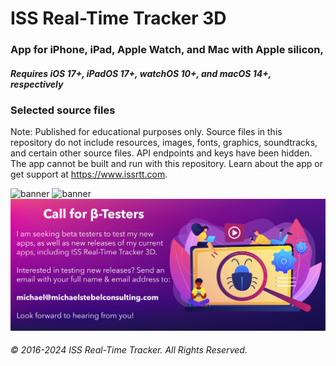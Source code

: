 #  ISS Real-Time Tracker 3D

### App for iPhone, iPad, Apple Watch, and Mac with Apple silicon, 
##### Requires iOS 17+, iPadOS 17+, watchOS 10+, and macOS 14+, respectively

### Selected source files
 
Note: Published for educational purposes only. Source files in this repository do not include resources, images, fonts, graphics, soundtracks, and certain other source files. API endpoints and keys have been hidden. The app cannot be built and run with this repository.
Learn about the app or get support at https://www.issrtt.com.

![banner](https://github.com/MDStebel/ISSRTT3D-Source-Selected/blob/f3420b397ec68c487a3e3a64487c75c56a54af1d/Banner%20-%20ISS%20Real-Time%20Tracker%203D.png)
![banner](https://github.com/MDStebel/ISSRTT3D-Source-Selected/blob/8483870b734ed51d8eff72e761dde060671d2291/ISSRTT3D%20Watch%20App%20Montage%207.16.3%403x.png)
![banner](https://github.com/MDStebel/ISSRTT3D-Source-Selected/blob/afb3273a3790f2403a8e3cab3ec536dfffac3daa/Call%20for%20Beta%20Testers.png)


###### © 2016-2024 ISS Real-Time Tracker. All Rights Reserved.
